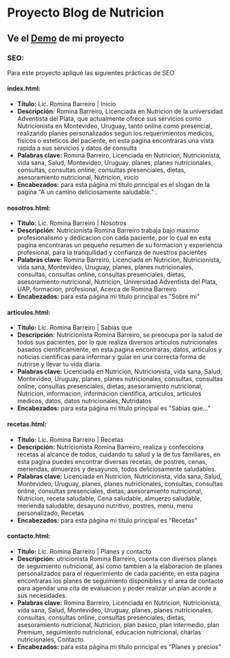 # Proyecto Blog de Nutricion

## Ve el [Demo](https://ccaliopdev.github.io/RoBarreiro_Santander/) de mi proyecto

### SEO:

Para este proyecto apliqué las siguientes prácticas de SEO

#### index.html:

- **Titulo:** Lic. Romina Barreiro | Inicio
- **Descripción:** Romina Barreiro, Licenciada en Nutricion de la universidad Adventista del Plata, que actualmente ofrece sus servicios como Nutricionista en Montevideo, Uruguay, tanto online como presencial, realizando planes personalizados segun los requerimientos medicos, fisicos o esteticos del paciente, en esta pagina encontraras una vista rapida a sus servicios y datos de consulta
- **Palabras clave:** Romina Barreiro, Licenciada en Nutricion, Nutricionista, vida sana, Salud, Montevideo, Uruguay, planes, planes nutricionales, consultas, consultas online, consultas presenciales, dietas, asesoramiento nutricional, Nutricion, inicio
- **Encabezados:** para esta página mi titulo principal es el slogan de la pagina "A un camino deliciosamente saludable." .

#### nosotros.html:

- **Titulo:** Lic. Romina Barreiro | Nosotros
- **Descripción:** Nutricionista Romina Barreiro trabaja bajo maximo profesionalismo y dedicacion con cada paciente, por lo cual en esta pagina encontraras un pequeño resumen de su formacion y experiencia profesional, para la tranquilidad y confianza de nuestros pacientes
- **Palabras clave:** Romina Barreiro, Licenciada en Nutricion, Nutricionista, vida sana, Montevideo, Uruguay, planes, planes nutricionales, consultas, consultas online, consultas presenciales, dietas, asesoramiento nutricional, Nutricion, Universidad Adventista del Plata, UAP, formacion, profesional, Acerca de Romina Barreiro
- **Encabezados:** para esta página mi titulo principal es "Sobre mi"

#### articulos.html:

- **Titulo:** Lic. Romina Barreiro | Sabias que
- **Descripción:** Nutricionista Romina Barreiro, se preocupa por la salud de todos sus pacientes, por lo que realiza diversos articulos nutricionales basados cientificamiente, en esta pagina encontraras, datos, articulos y noticias cientificas para informar y guiar en una correcta forma de nutrirse y llevar tu vida diaria.
- **Palabras clave:** Licenciada en Nutricion,
  Nutricionista, vida sana, Salud, Montevideo, Uruguay, planes, planes
  nutricionales, consultas, consultas online, consultas presenciales, dietas,
  asesoramiento nutricional, Nutricion, informacion, informacion cientifica,
  articulos, articulos medicos, datos, datos nutricionales, Nutridatos
- **Encabezados:** para esta página mi titulo principal es "Sabias que..."

#### recetas.html:

- **Titulo:** Lic. Romina Barreiro | Recetas
- **Descripción:** Nutricionista Romina Barreiro, realiza y confecciona recetas al alcance de todos, cuidando tu salud y la de tus familiares, en esta pagina puedes encontrar diversas recetas, de postres, cenas, meriendas, almuerzos y desayunos, todos deliciosamente saludables.
- **Palabras clave:** Licenciada en Nutricion,
  Nutricionista, vida sana, Salud, Montevideo, Uruguay, planes, planes
  nutricionales, consultas, consultas online, consultas presenciales, dietas,
  asesoramiento nutricional, Nutricion, receta saludable, Cena saludable,
  almuerzo saludable, merienda saludable, desayuno nutritivo, postres, menu,
  menu personalizado, Recetas
- **Encabezados:** para esta página mi titulo principal es "Recetas"

#### contacto.html:

- **Titulo:** Lic. Romina Barreiro | Planes y contacto
- **Descripción:** utricionista Romina Barreiro, cuenta con diversos planes de seguimiento nutricional, asi como tambien a la elaboracion de planes personalizados para el requerimiento de cada paciente, en esta pagina encontraras los planes de seguimiento disponibles y el area de contacto para agendar una cita de evaluacion y poder realizar un plan acorde a sus necesidades.
- **Palabras clave:** Romina Barreiro, Licenciada en Nutricion, Nutricionista, vida sana, Salud, Montevideo, Uruguay, planes, planes nutricionales, consultas, consultas online, consultas presenciales, dietas, asesoramiento nutricional, Nutricion, plan basico, plan intermedio, plan Premium, seguimiento nutricional, educacion nutricional, charlas nutricionales, Contacto
- **Encabezados:** para esta página mi titulo principal es "Planes y precios"

